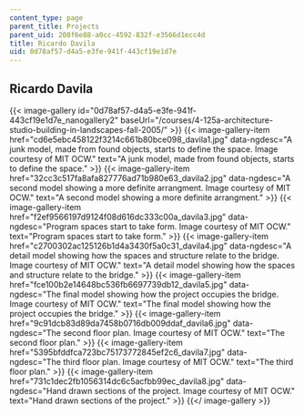 ```yaml
---
content_type: page
parent_title: Projects
parent_uid: 208f6e88-a0cc-4592-832f-e3566d1ecc4d
title: Ricardo Davila
uid: 0d78af57-d4a5-e3fe-941f-443cf19e1d7e
---
```


Ricardo Davila
--------------
{{< image-gallery id="0d78af57-d4a5-e3fe-941f-443cf19e1d7e_nanogallery2" baseUrl="/courses/4-125a-architecture-studio-building-in-landscapes-fall-2005/" >}}
{{< image-gallery-item href="cd6e5ebc458122f3214c661b80bce098_davila1.jpg" data-ngdesc="A junk model, made from found objects, starts to define the space. Image courtesy of MIT OCW." text="A junk model, made from found objects, starts to define the space." >}}
{{< image-gallery-item href="32cc3c517fa8afa827776ad71b980e63_davila2.jpg" data-ngdesc="A second model showing a more definite arrangment. Image courtesy of MIT OCW." text="A second model showing a more definite arrangment." >}}
{{< image-gallery-item href="f2ef9566197d9124f08d616dc333c00a_davila3.jpg" data-ngdesc="Program spaces start to take form. Image courtesy of MIT OCW." text="Program spaces start to take form." >}}
{{< image-gallery-item href="c2700302ac125126b1d4a3430f5a0c31_davila4.jpg" data-ngdesc="A detail model showing how the spaces and structure relate to the bridge. Image courtesy of MIT OCW." text="A detail model showing how the spaces and structure relate to the bridge." >}}
{{< image-gallery-item href="fce100b2e14648bc536fb6697739db12_davila5.jpg" data-ngdesc="The final model showing how the project occupies the bridge. Image courtesy of MIT OCW." text="The final model showing how the project occupies the bridge." >}}
{{< image-gallery-item href="9c91dcb83d89da7458b0716db009ddaf_davila6.jpg" data-ngdesc="The second floor plan. Image courtesy of MIT OCW." text="The second floor plan." >}}
{{< image-gallery-item href="5395bfddfca723bc75173772845ef2c6_davila7.jpg" data-ngdesc="The third floor plan. Image courtesy of MIT OCW." text="The third floor plan." >}}
{{< image-gallery-item href="731c1dec2fb1056314dc6c5acfbb99ec_davila8.jpg" data-ngdesc="Hand drawn sections of the project. Image courtesy of MIT OCW." text="Hand drawn sections of the project." >}}
{{</ image-gallery >}}
